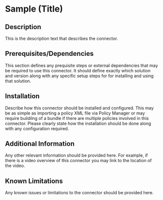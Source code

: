 # Sample (Title)

## Description
This is the description text that describes the connector.

## Prerequisites/Dependencies
This section defines any prequisite steps or external dependencies that may be required to use this connector. It should define exactly which solution and version along with any specific setup steps for for installing and using that solution.

## Installation
Describe how this connector should be installed and configured. This may be as simple as importing a policy XML file via Policy Manager or may require buildilng of a bundle if there are multiple policies involved in this connector. Please clearly state how the installation should be done along with any configuration required.

## Additional Information
Any other relevant information should be provided here. For example, if there is a video overview of this connector you may link to the location of the video.

## Known Limitations
Any known issues or limitations to the connector should be provided here.
